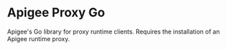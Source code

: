 # Apigee Proxy Go

Apigee's Go library for proxy runtime clients. Requires the installation of an Apigee runtime proxy.